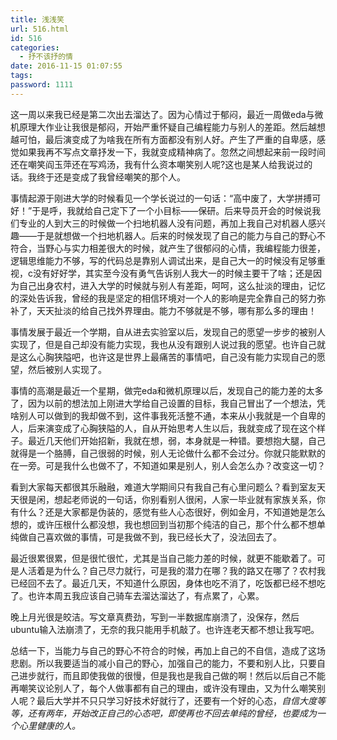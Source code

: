 ```yaml
---
title: 浅浅笑
url: 516.html
id: 516
categories:
  - 抒不该抒的情
date: 2016-11-15 01:07:55
tags:
password: 1111
---
```


这一周以来我已经是第二次出去溜达了。因为心情过于郁闷，最近一周做eda与微机原理大作业让我很是郁闷，开始严重怀疑自己编程能力与别人的差距。然后越想越可怕，最后演变成了为啥我在所有方面都没有别人好。产生了严重的自卑感，感觉如果我再不写点文章抒发一下，我就变成精神病了。忽然之间想起来前一段时间还在嘲笑阎玉萍还在写鸡汤，我有什么资本嘲笑别人呢?这也是某人给我说过的话。我终于还是变成了我曾经嘲笑的那个人。 

事情起源于刚进大学的时候看见一个学长说过的一句话：“高中废了，大学拼搏可好！”于是呼，我就给自己定下了一个小目标——保研。后来导员开会的时候说我们专业的人到大三的时候做一个扫地机器人没有问题，再加上我自己对机器人感兴趣——于是就想做一个扫地机器人。后来的时候发现了自己的能力与自己的野心不符合，当野心与实力相差很大的时候，就产生了很郁闷的心情，我编程能力很差，逻辑思维能力不够，写的代码总是靠别人调试出来，是自己大一的时候没有足够重视，c没有好好学，其实至今没有勇气告诉别人我大一的时候主要干了啥；还是因为自己出身农村，进入大学的时候就与别人有差距，呵呵，这么扯淡的理由，记忆的深处告诉我，曾经的我是坚定的相信环境对一个人的影响是完全靠自己的努力弥补了，天天扯淡的给自己找外界理由。能力不够就是不够，哪有那么多的理由！ 

事情发展于最近一个学期，自从进去实验室以后，发现自己的愿望一步步的被别人实现了，但是自己却没有能力实现，我也从没有跟别人说过我的愿望。也许自己就是这么心胸狭隘吧，也许这是世界上最痛苦的事情吧，自己没有能力实现自己的愿望，然后被别人实现了。 

事情的高潮是最近一个星期，做完eda和微机原理以后，发现自己的能力差的太多了，因为以前的想法加上刚进大学给自己设置的目标，我自己冒出了一个想法，凭啥别人可以做到的我却做不到，这件事我死活整不通，本来从小我就是一个自卑的人，后来演变成了心胸狭隘的人，自从开始思考人生以后，我就变成了现在这个样子。最近几天他们开始招新，我就在想，弱，本身就是一种错。要想抱大腿，自己就得是一个胳膊，自己很弱的时候，别人无论做什么都不会过分。你就只能默默的在一旁。可是我什么也做不了，不知道如果是别人，别人会怎么办？改变这一切？ 

看到大家每天都很其乐融融，难道大学期间只有我自己有心里问题么？看到室友天天很是闲，想起老师说的一句话，你别看别人很闲，人家一毕业就有家族关系，你有什么？还是大家都是伪装的，感觉有些人心态很好，例如金月，不知道她是怎么想的，或许压根什么都没想，我也想回到当初那个纯洁的自己，那个什么都不想单纯做自己喜欢做的事情，可是我做不到，我已经长大了，没法回去了。 

最近很累很累，但是很忙很忙，尤其是当自己能力差的时候，就更不能歇着了。可是人活着是为什么？自己尽力就行，可是我的潜力在哪？我的路又在哪了？农村我已经回不去了。最近几天，不知道什么原因，身体也吃不消了，吃饭都已经不想吃了。也许本周五我应该自己骑车去溜达溜达了，有点累了，心累。 

晚上月光很是皎洁。写文章真费劲，写到一半数据库崩溃了，没保存，然后ubuntu输入法崩溃了，无奈的我只能用手机敲了。也许连老天都不想让我写吧。 

总结一下，当能力与自己的野心不符合的时候，再加上自己的不自信，造成了这场悲剧。所以我要适当的减小自己的野心，加强自己的能力，不要和别人比，只要自己进步就行，而且即使我做的很慢，但是我也是我自己做的啊！然后以后自己不能再嘲笑议论别人了，每个人做事都有自己的理由，或许没有理由，又为什么嘲笑别人呢？最后大学并不只只学习好技术好就行了，还要有一个好的心态，_自信大度等等，还有两年，开始改正自己的心态吧，即使再也不回去单纯的曾经，也要成为一个心里健康的人。_